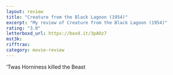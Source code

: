 ```yaml
---
layout: review
title: "Creature from the Black Lagoon (1954)"
excerpt: "My review of Creature from the Black Lagoon (1954)"
rating: "3.0"
letterboxd_url: https://boxd.it/3pAOz7
mst3k:
rifftrax:
category: movie-review
---
```


‘Twas Horniness killed the Beast
